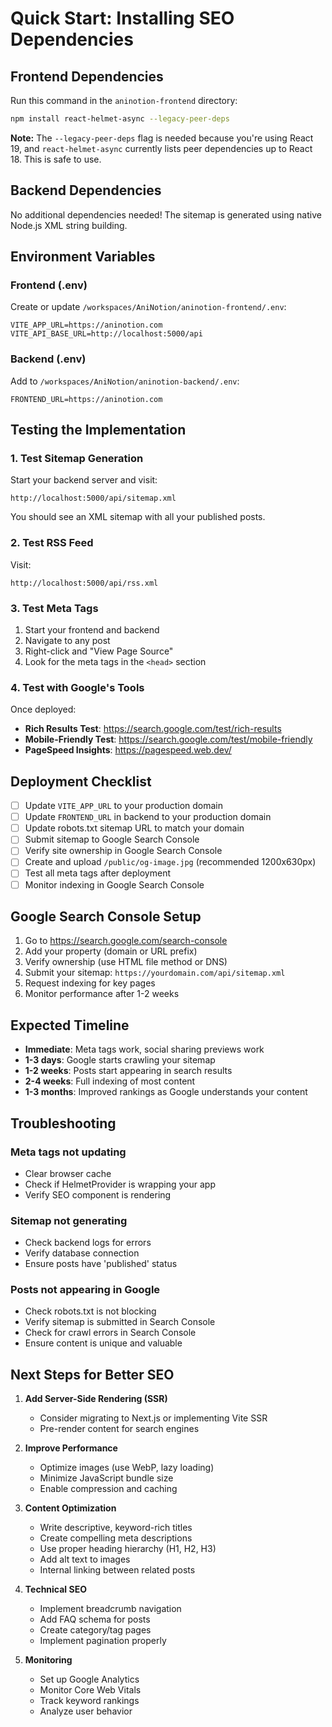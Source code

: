 # Quick Start: Installing SEO Dependencies

## Frontend Dependencies

Run this command in the `aninotion-frontend` directory:

```bash
npm install react-helmet-async --legacy-peer-deps
```

**Note:** The `--legacy-peer-deps` flag is needed because you're using React 19, and `react-helmet-async` currently lists peer dependencies up to React 18. This is safe to use.

## Backend Dependencies

No additional dependencies needed! The sitemap is generated using native Node.js XML string building.

## Environment Variables

### Frontend (.env)

Create or update `/workspaces/AniNotion/aninotion-frontend/.env`:

```env
VITE_APP_URL=https://aninotion.com
VITE_API_BASE_URL=http://localhost:5000/api
```

### Backend (.env)

Add to `/workspaces/AniNotion/aninotion-backend/.env`:

```env
FRONTEND_URL=https://aninotion.com
```

## Testing the Implementation

### 1. Test Sitemap Generation

Start your backend server and visit:
```
http://localhost:5000/api/sitemap.xml
```

You should see an XML sitemap with all your published posts.

### 2. Test RSS Feed

Visit:
```
http://localhost:5000/api/rss.xml
```

### 3. Test Meta Tags

1. Start your frontend and backend
2. Navigate to any post
3. Right-click and "View Page Source"
4. Look for the meta tags in the `<head>` section

### 4. Test with Google's Tools

Once deployed:

- **Rich Results Test**: https://search.google.com/test/rich-results
- **Mobile-Friendly Test**: https://search.google.com/test/mobile-friendly
- **PageSpeed Insights**: https://pagespeed.web.dev/

## Deployment Checklist

- [ ] Update `VITE_APP_URL` to your production domain
- [ ] Update `FRONTEND_URL` in backend to your production domain
- [ ] Update robots.txt sitemap URL to match your domain
- [ ] Submit sitemap to Google Search Console
- [ ] Verify site ownership in Google Search Console
- [ ] Create and upload `/public/og-image.jpg` (recommended 1200x630px)
- [ ] Test all meta tags after deployment
- [ ] Monitor indexing in Google Search Console

## Google Search Console Setup

1. Go to https://search.google.com/search-console
2. Add your property (domain or URL prefix)
3. Verify ownership (use HTML file method or DNS)
4. Submit your sitemap: `https://yourdomain.com/api/sitemap.xml`
5. Request indexing for key pages
6. Monitor performance after 1-2 weeks

## Expected Timeline

- **Immediate**: Meta tags work, social sharing previews work
- **1-3 days**: Google starts crawling your sitemap
- **1-2 weeks**: Posts start appearing in search results
- **2-4 weeks**: Full indexing of most content
- **1-3 months**: Improved rankings as Google understands your content

## Troubleshooting

### Meta tags not updating
- Clear browser cache
- Check if HelmetProvider is wrapping your app
- Verify SEO component is rendering

### Sitemap not generating
- Check backend logs for errors
- Verify database connection
- Ensure posts have 'published' status

### Posts not appearing in Google
- Check robots.txt is not blocking
- Verify sitemap is submitted in Search Console
- Check for crawl errors in Search Console
- Ensure content is unique and valuable

## Next Steps for Better SEO

1. **Add Server-Side Rendering (SSR)**
   - Consider migrating to Next.js or implementing Vite SSR
   - Pre-render content for search engines

2. **Improve Performance**
   - Optimize images (use WebP, lazy loading)
   - Minimize JavaScript bundle size
   - Enable compression and caching

3. **Content Optimization**
   - Write descriptive, keyword-rich titles
   - Create compelling meta descriptions
   - Use proper heading hierarchy (H1, H2, H3)
   - Add alt text to images
   - Internal linking between related posts

4. **Technical SEO**
   - Implement breadcrumb navigation
   - Add FAQ schema for posts
   - Create category/tag pages
   - Implement pagination properly

5. **Monitoring**
   - Set up Google Analytics
   - Monitor Core Web Vitals
   - Track keyword rankings
   - Analyze user behavior
